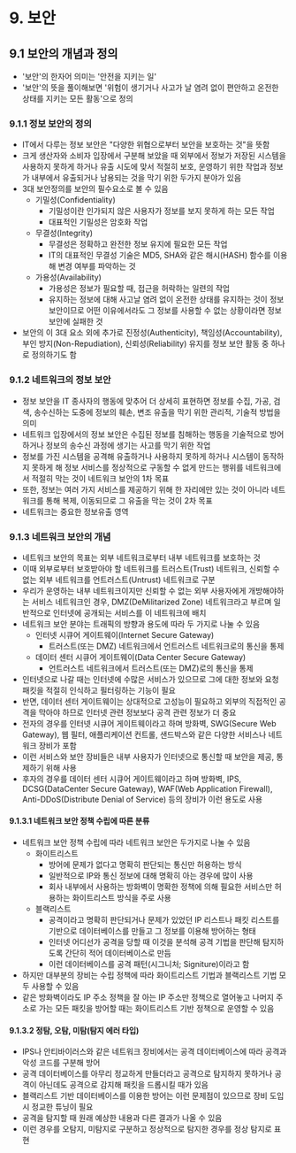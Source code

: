 # 9. 보안

## 9.1 보안의 개념과 정의

-   '보안'의 한자어 의미는 '안전을 지키는 일'
-   '보안'의 뜻을 풀이해보면 '위험이 생기거나 사고가 날 염려 없이 편안하고 온전한 상태를 지키는 모든 활동'으로 정의

### 9.1.1 정보 보안의 정의

-   IT에서 다루는 정보 보안은 "다양한 위협으로부터 보안을 보호하는 것"을 뜻함
-   크게 생산자와 소비자 입장에서 구분해 보았을 때 외부에서 정보가 저장된 시스템을 사용하지 못하게 하거나 유출 시도에 맞서 적절히 보호, 운영하기 위한 작업과 정보가 내부에서 유출되거나 남용되는 것을 막기 위한 두가지 분야가 있음
-   3대 보안정의를 보안의 필수요소로 볼 수 있음
    -   기밀성(Confidentiality)
        -   기밀성이란 인가되지 않은 사용자가 정보를 보지 못하게 하는 모든 작업
        -   대표적인 기밀성은 암호화 작업
    -   무결성(Integrity)
        -   무결성은 정확하고 완전한 정보 유지에 필요한 모든 작업
        -   IT의 대표적인 무결성 기술은 MD5, SHA와 같은 해시(HASH) 함수를 이용해 변경 여부를 파악하는 것
    -   가용성(Availability)
        -   가용성은 정보가 필요할 때, 접근을 허락하는 일련의 작업
        -   유지하는 정보에 대해 사고날 염려 없이 온전한 상태를 유지하는 것이 정보 보안이므로 어떤 이유에서라도 그 정보를 사용할 수 없는 상황이라면 정보 보안에 실패한 것
-   보안의 이 3대 요소 외에 추가로 진정성(Authenticity), 책임성(Accountability), 부인 방지(Non-Repudiation), 신뢰성(Reliability) 유지를 정보 보안 활동 중 하나로 정의하기도 함

### 9.1.2 네트워크의 정보 보안

-   정보 보안을 IT 종사자의 행동에 맞추어 더 상세히 표현하면 정보를 수집, 가공, 검색, 송수신하는 도중에 정보의 훼손, 변조 유출을 막기 위한 관리적, 기술적 방법을 의미
-   네트워크 입장에서의 정보 보안은 수집된 정보를 침해하는 행동을 기술적으로 방어하거나 정보의 송수신 과정에 생기는 사고를 막기 위한 작업
-   정보를 가진 시스템을 공격해 유출하거나 사용하지 못하게 하거나 시스템이 동작하지 못하게 해 정보 서비스를 정상적으로 구동할 수 없게 만드는 행위를 네트워크에서 적절히 막는 것이 네트워크 보안의 1차 목표
-   또한, 정보는 여러 가지 서비스를 제공하기 위해 한 자리에만 있는 것이 아니라 네트워크를 통해 복제, 이동되므로 그 유출을 막는 것이 2차 목표
-   네트워크는 중요한 정보유출 영역

### 9.1.3 네트워크 보안의 개념

-   네트워크 보안의 목표는 외부 네트워크로부터 내부 네트워크를 보호하는 것
-   이때 외부로부터 보호받아야 할 네트워크를 트러스트(Trust) 네트워크, 신뢰할 수 없는 외부 네트워크를 언트러스트(Untrust) 네트워크로 구분
-   우리가 운영하는 내부 네트워크이지만 신뢰할 수 없는 외부 사용자에게 개방해야하는 서비스 네트워크인 경우, DMZ(DeMilitarized Zone) 네트워크라고 부르며 일반적으로 인터넷에 공개되는 서비스를 이 네트워크에 배치
-   네트워크 보안 분야는 트래픽의 방향과 용도에 따라 두 가지로 나눌 수 있음
    -   인터넷 시큐어 게이트웨이(Internet Secure Gateway)
        -   트러스트(또는 DMZ) 네트워크에서 언트러스트 네트워크로의 통신을 통제
    -   데이터 센터 시큐어 게이트웨이(Data Center Secure Gateway)
        -   언트러스트 네트워크에서 트러스트(또는 DMZ)로의 통신을 통제
-   인터넷으로 나갈 때는 인터넷에 수많은 서비스가 있으므로 그에 대한 정보와 요청 패킷을 적절히 인식하고 필터링하는 기능이 필요
-   반면, 데이터 센터 게이트웨이는 상대적으로 고성능이 필요하고 외부의 직접적인 공격을 막아야 하므로 인터넷 관련 정보보다 공격 관련 정보가 더 중요
-   전자의 경우를 인터넷 시큐어 게이트웨이라고 하며 방화벽, SWG(Secure Web Gateway), 웹 필터, 애플리케이션 컨트롤, 샌드박스와 같은 다양한 서비스나 네트워크 장비가 포함
-   이런 서비스와 보안 장비들은 내부 사용자가 인터넷으로 통신할 때 보안을 제공, 통제하기 위해 사용
-   후자의 경우를 데이터 센터 시큐어 게이트웨이라고 하며 방화벽, IPS, DCSG(DataCenter Secure Gateway), WAF(Web Application Firewall), Anti-DDoS(Distribute Denial of Service) 등의 장비가 이런 용도로 사용

#### 9.1.3.1 네트워크 보안 정책 수립에 따른 분류

-   네트워크 보안 정책 수립에 따라 네트워크 보안은 두가지로 나눌 수 있음
    -   화이트리스트
        -   방어에 문제가 없다고 명확히 판단되는 통신만 허용하는 방식
        -   일반적으로 IP와 통신 정보에 대해 명확히 아는 경우에 많이 사용
        -   회사 내부에서 사용하는 방화벽이 명확한 정책에 의해 필요한 서비스만 허용하는 화이트리스트 방식을 주로 사용
    -   블랙리스트
        -   공격이라고 명확히 판단되거나 문제가 있었던 IP 리스트나 패킷 리스트를 기반으로 데이터베이스를 만들고 그 정보를 이용해 방어하는 형태
        -   인터넷 어디선가 공격을 당할 때 이것을 분석해 공격 기법을 판단해 탐지하도록 간단히 적어 데이터베이스로 만듬
        -   이런 데이터베이스를 공격 패턴(시그니처; Signiture)이라고 함
-   하지만 대부분의 장비는 수립 정책에 따라 화이트리스트 기법과 블랙리스트 기법 모두 사용할 수 있음
-   같은 방화벽이라도 IP 주소 정책을 잘 아는 IP 주소만 정책으로 열어놓고 나머지 주소로 가는 모든 패킷을 방어할 때는 화이트리스트 기반 정책으로 운영할 수 있음

#### 9.1.3.2 정탐, 오탐, 미탐(탐지 에러 타입)

-   IPS나 안티바이러스와 같은 네트워크 장비에서는 공격 데이터베이스에 따라 공격과 악성 코드를 구분해 방어
-   공격 데이터베이스를 아무리 정교하게 만들더라고 공격으로 탐지하지 못하거나 공격이 아닌데도 공격으로 감지해 패킷을 드롭시킬 때가 있음
-   블랙리스트 기반 데이터베이스를 이용한 방어는 이런 문제점이 있으므로 장비 도입시 정교한 튜닝이 필요
-   공격을 탐지할 때 원래 예상한 내용과 다른 결과가 나올 수 있음
-   이런 경우를 오탐지, 미탐지로 구분하고 정상적으로 탐지한 경우를 정상 탐지로 표현
